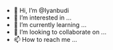 - 👋 Hi, I’m @Iyanbudi
- 👀 I’m interested in ...
- 🌱 I’m currently learning ...
- 💞️ I’m looking to collaborate on ...
- 📫 How to reach me ...

<!---
Iyanbudi/Iyanbudi is a ✨ special ✨ repository because its `README.md` (this file) appears on your GitHub profile.
You can click the Preview link to take a look at your changes.
--->
